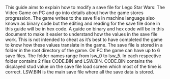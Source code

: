 This guide aims to explain how to modify a save file for Lego Star Wars: The Video Game on PC and go into details about how the game stores progression. The game writes to the save file in machine language also known as binary code but the editing and reading for the save file done in this guide will be in hex code. A guide on binary and hex code will be in this document to make it easier to understand how the values in the save file work. This is not intended to cheat as it’s best to have completed the game to know how these values translate in the game. The save file is stored in a folder in the root directory of the game. On PC the game can have up to 6 save files. The folder names range from lsw_0 to lsw_5. In each respective folder contains 2 files CODE.BIN and LSW.BIN. CODE.BIN contains the displayed stud value on the save file load screen which most of the time is correct. LSW.BIN is the main save file where all the save data is stored.

